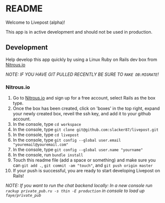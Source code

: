 # README

Welcome to Livepost (alpha)!

This app is in active development and should not be used in production.

## Development

Help develop this app quickly by using a Linux Ruby on Rails dev box from [Nitrous.io](https://www.nitrous.io/join/5APYJlsd8Bo)

*NOTE: IF YOU HAVE GIT PULLED RECENTLY BE SURE TO `RAKE DB:MIGRATE`!*

### Nitrous.io

1. Go to [Nitrous.io](https://www.nitrous.io/join/5APYJlsd8Bo) and sign up for a free account, select Rails as the box type.
2. Once the box has been created, click on 'boxes' in the top right, expand your newly created box, reveil the ssh key, and add it to your github account.
3. In the console, type `cd workspace`
4. In the console, type `git clone git@github.com:slacker87/livepost.git`
5. In the console, type `cd livepost`
6. In the console, type `git config --global user.email "youremail@youremail.com"`
7. In the console, type `git config --global user.name "yourname"`
8. In the console, run `bundle install`
9. Touch this readme file (add a space or something) and make sure you can `git add .`, `git commit -am "touch"`, and `git push origin master`
10. If your push is successful, you are ready to start developing Livepost on Rails!

*NOTE: If you want to run the chat backend locally: In a new console run `rackup private_pub.ru -s thin -E production` in console to load up `faye/private_pub`*

